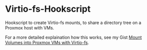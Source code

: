 # Virtio-fs-Hookscript

Hookscript to create Virtio-fs mounts, to share a directory tree on a Proxmox host with VMs.

For a more detailed explaination how this works, see my Gist [Mount Volumes into Proxmox VMs with Virtio-fs](https://gist.github.com/Drallas/7e4a6f6f36610eeb0bbb5d011c8ca0be#file-set-hook-script-sh).
